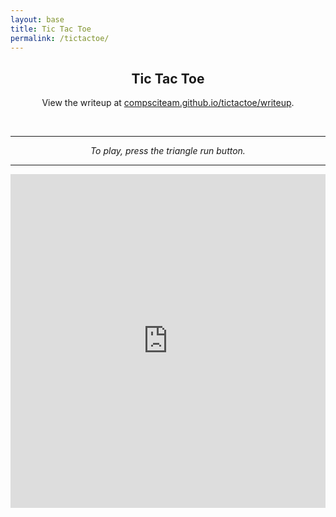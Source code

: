 ```yaml
---
layout: base
title: Tic Tac Toe
permalink: /tictactoe/
---
```


<center><h2>Tic Tac Toe</h2>

View the writeup at <a href="https://compsciteam.github.io/tictactoe/writeup">compsciteam.github.io/tictactoe/writeup</a>.

<br><hr>

<i>To play, press the triangle run button.</i>
<br><hr>

<iframe src="https://trinket.io/embed/python3/613624fbac6e" width="100%" height="534" frameborder="0" marginwidth="0" marginheight="0" allowfullscreen></iframe>

</center>